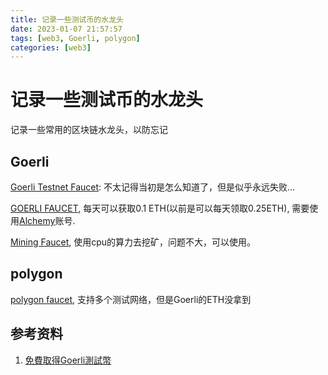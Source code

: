 ```yaml
---
title: 记录一些测试币的水龙头
date: 2023-01-07 21:57:57
tags: [web3, Goerli, polygon]
categories: [web3]
---
```


# 记录一些测试币的水龙头

记录一些常用的区块链水龙头，以防忘记

## Goerli

[Goerli Testnet Faucet](https://goerli-faucet.slock.it/): 不太记得当初是怎么知道了，但是似乎永远失败...

[GOERLI FAUCET](https://goerlifaucet.com/), 每天可以获取0.1 ETH(以前是可以每天领取0.25ETH), 需要使用[Alchemy](https://www.alchemy.com/)账号.


[Mining Faucet](https://goerli-faucet.pk910.de/), 使用cpu的算力去挖矿，问题不大，可以使用。

## polygon

[polygon faucet](https://faucet.polygon.technology/), 支持多个测试网络，但是Goerli的ETH没拿到

## 参考资料

1. [免費取得Goerli測試幣](https://hackmd.io/@m061i6/HJQQ4G5-j)
